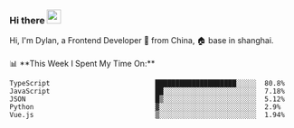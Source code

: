 ### Hi there <img src="https://media.giphy.com/media/hvRJCLFzcasrR4ia7z/giphy.gif" width="25px">

<!-- ![visitors](https://visitor-badge.glitch.me/badge?page_id=dislfyer.dislfyer) --!>

Hi, I'm Dylan, a Frontend Developer 🚀 from China, 🏠 base in shanghai.
<br/>
<br/>

📊 **This Week I Spent My Time On:**


<!--START_SECTION:waka-->

```text
TypeScript                          ████████████████████░░░░░  80.8%
JavaScript                          ██░░░░░░░░░░░░░░░░░░░░░░░  7.18%
JSON                                █▒░░░░░░░░░░░░░░░░░░░░░░░  5.12%
Python                              ▓░░░░░░░░░░░░░░░░░░░░░░░░  2.9%
Vue.js                              ▒░░░░░░░░░░░░░░░░░░░░░░░░  1.94%
```

<!--END_SECTION:waka-->

<!--
**About Me:**
 -->
